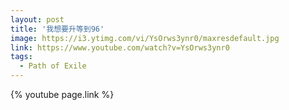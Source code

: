 ```yaml
---
layout: post
title: '我想要升等到96'
image: https://i3.ytimg.com/vi/YsOrws3ynr0/maxresdefault.jpg
link: https://www.youtube.com/watch?v=YsOrws3ynr0
tags:
  - Path of Exile
---
```


{% youtube page.link %}

